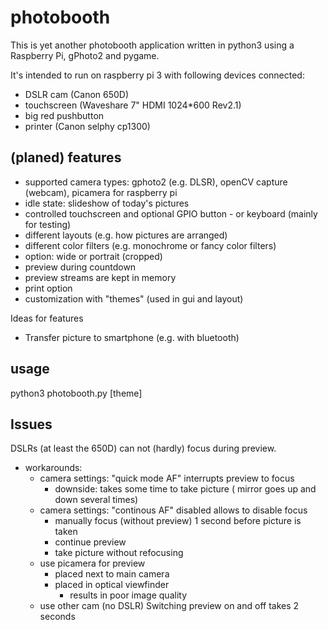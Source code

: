 # photobooth
This is yet another photobooth application written in python3 using a Raspberry Pi, gPhoto2 and pygame.

It's intended to run on raspberry pi 3 with following devices connected:
* DSLR cam (Canon 650D)
* touchscreen (Waveshare 7" HDMI 1024*600 Rev2.1)
* big red pushbutton
* printer (Canon selphy cp1300)

## (planed) features
* supported camera types: gphoto2 (e.g. DLSR), openCV capture (webcam), picamera for raspberry pi
* idle state: slideshow of today's pictures
* controlled touchscreen and optional GPIO button - or keyboard (mainly for testing)
* different layouts (e.g. how pictures are arranged)
* different color filters (e.g. monochrome or fancy color filters)
* option: wide or portrait (cropped)
* preview during countdown
* preview streams are kept in memory
* print option
* customization with "themes" (used in gui and layout)

Ideas for features
* Transfer picture to smartphone (e.g. with bluetooth)

## usage
python3 photobooth.py [theme]

## Issues
DSLRs (at least the 650D) can not (hardly) focus during preview.
* workarounds:
    * camera settings: "quick mode AF" interrupts preview to focus
        * downside: takes some time to take picture ( mirror goes up and down several times)
    * camera settings: "continous AF" disabled allows to disable focus
        * manually focus (without preview) 1 second before picture is taken
        * continue preview
        * take picture without refocusing
    * use picamera for preview
        * placed next to main camera
        * placed in optical viewfinder
            * results in poor image quality
    * use other cam (no DSLR)
Switching preview on and off takes 2 seconds



